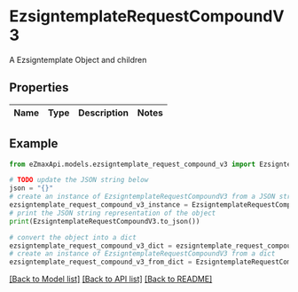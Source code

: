 # EzsigntemplateRequestCompoundV3

A Ezsigntemplate Object and children

## Properties

Name | Type | Description | Notes
------------ | ------------- | ------------- | -------------

## Example

```python
from eZmaxApi.models.ezsigntemplate_request_compound_v3 import EzsigntemplateRequestCompoundV3

# TODO update the JSON string below
json = "{}"
# create an instance of EzsigntemplateRequestCompoundV3 from a JSON string
ezsigntemplate_request_compound_v3_instance = EzsigntemplateRequestCompoundV3.from_json(json)
# print the JSON string representation of the object
print(EzsigntemplateRequestCompoundV3.to_json())

# convert the object into a dict
ezsigntemplate_request_compound_v3_dict = ezsigntemplate_request_compound_v3_instance.to_dict()
# create an instance of EzsigntemplateRequestCompoundV3 from a dict
ezsigntemplate_request_compound_v3_from_dict = EzsigntemplateRequestCompoundV3.from_dict(ezsigntemplate_request_compound_v3_dict)
```
[[Back to Model list]](../README.md#documentation-for-models) [[Back to API list]](../README.md#documentation-for-api-endpoints) [[Back to README]](../README.md)


